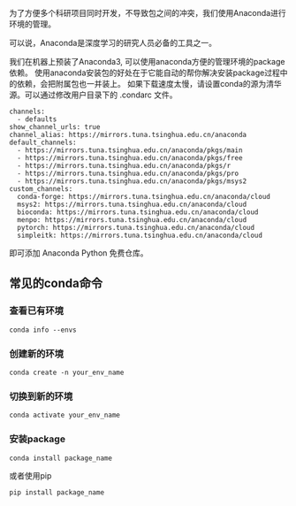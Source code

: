 为了方便多个科研项目同时开发，不导致包之间的冲突，我们使用Anaconda进行环境的管理。

可以说，Anaconda是深度学习的研究人员必备的工具之一。

我们在机器上预装了Anaconda3, 可以使用anaconda方便的管理环境的package依赖。
使用anaconda安装包的好处在于它能自动的帮你解决安装package过程中的依赖，会把附属包也一并装上。
如果下载速度太慢，请设置conda的源为清华源。可以通过修改用户目录下的 .condarc 文件。
```shell
channels:
  - defaults
show_channel_urls: true
channel_alias: https://mirrors.tuna.tsinghua.edu.cn/anaconda
default_channels:
  - https://mirrors.tuna.tsinghua.edu.cn/anaconda/pkgs/main
  - https://mirrors.tuna.tsinghua.edu.cn/anaconda/pkgs/free
  - https://mirrors.tuna.tsinghua.edu.cn/anaconda/pkgs/r
  - https://mirrors.tuna.tsinghua.edu.cn/anaconda/pkgs/pro
  - https://mirrors.tuna.tsinghua.edu.cn/anaconda/pkgs/msys2
custom_channels:
  conda-forge: https://mirrors.tuna.tsinghua.edu.cn/anaconda/cloud
  msys2: https://mirrors.tuna.tsinghua.edu.cn/anaconda/cloud
  bioconda: https://mirrors.tuna.tsinghua.edu.cn/anaconda/cloud
  menpo: https://mirrors.tuna.tsinghua.edu.cn/anaconda/cloud
  pytorch: https://mirrors.tuna.tsinghua.edu.cn/anaconda/cloud
  simpleitk: https://mirrors.tuna.tsinghua.edu.cn/anaconda/cloud
```
即可添加 Anaconda Python 免费仓库。

## 常见的conda命令

### 查看已有环境
```shell
conda info --envs
```

### 创建新的环境
```shell
conda create -n your_env_name
```

### 切换到新的环境
```shell
conda activate your_env_name
```

### 安装package
```shell
conda install package_name
```
或者使用pip
```shell
pip install package_name
```







